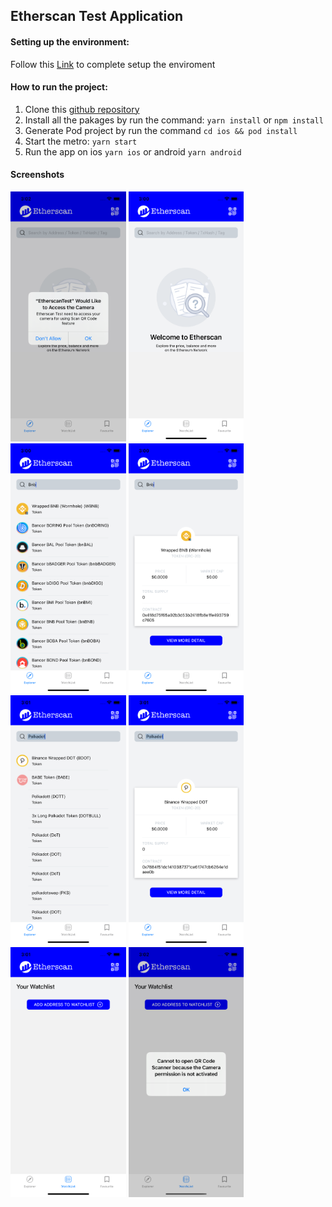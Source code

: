 ## Etherscan Test Application

#### Setting up the environment:

Follow this [Link](https://reactnative.dev/docs/environment-setup) to complete setup the enviroment

#### How to run the project:

1.  Clone this [github repository](https://github.com/cuongnv-dev/Etherscan-test)
2.  Install all the pakages by run the command: `yarn install` or `npm install`
3.  Generate Pod project by run the command `cd ios && pod install`
4.  Start the metro: `yarn start`
5.  Run the app on ios `yarn ios` or android `yarn android`

#### Screenshots

<img src="/screenshots/1.png" height="400px"/>
<img src="/screenshots/2.png" height="400px"/>
<img src="/screenshots/3.png" height="400px"/>
<img src="/screenshots/4.png" height="400px"/>
<img src="/screenshots/5.png" height="400px"/>
<img src="/screenshots/6.png" height="400px"/>
<img src="/screenshots/7.png" height="400px"/>
<img src="/screenshots/8.png" height="400px"/>
